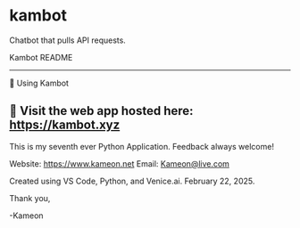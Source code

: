 # kambot
Chatbot that pulls API requests.

Kambot README

---

🔳 Using Kambot

🐍 Visit the web app hosted here: https://kambot.xyz
---


This is my seventh ever Python Application. Feedback always welcome!

Website: https://www.kameon.net
Email: Kameon@live.com

Created using VS Code, Python, and Venice.ai. February 22, 2025.

Thank you,

-Kameon
